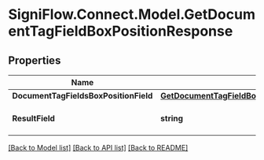 
# SigniFlow.Connect.Model.GetDocumentTagFieldBoxPositionResponse

## Properties

Name | Type | Description | Notes
------------ | ------------- | ------------- | -------------
**DocumentTagFieldsBoxPositionField** | [**GetDocumentTagFieldBoxPositionResponseDocumentTagFieldsBoxPositionField**](GetDocumentTagFieldBoxPositionResponseDocumentTagFieldsBoxPositionField.md) |  | 
**ResultField** | **string** | Displays the result of the call. | 

[[Back to Model list]](../README.md#documentation-for-models)
[[Back to API list]](../README.md#documentation-for-api-endpoints)
[[Back to README]](../README.md)

